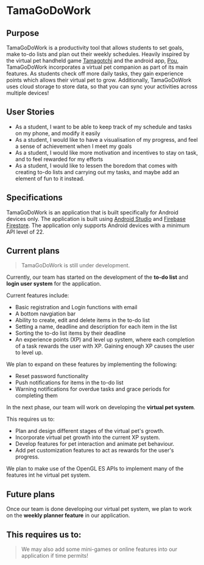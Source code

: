 # TamaGoDoWork

## Purpose 
TamaGoDoWork is a productivity tool that allows students to set goals, make to-do lists and plan out their weekly schedules. 
Heavily inspired by the virtual pet handheld game [Tamagotchi](https://tamagotchi.com/) and the android app, [Pou](http://www.pou.me/), TamaGoDoWork incorporates a virtual pet companion as part of its main features.
As students check off more daily tasks, they gain experience points which allows their virtual pet to grow.
Additionally, TamaGoDoWork uses cloud storage to store data, so that you can sync your activities across multiple devices!

## User Stories
- As a student, I want to be able to keep track of my schedule and tasks on my phone, and modify it easily
- As a student, I would like to have a visualisation of my progress, and feel a sense of achievement when I meet my goals
- As a student, I would like more motivation and incentives to stay on task, and to feel rewarded for my efforts
- As a student, I would like to lessen the boredom that comes with creating to-do lists and carrying out my tasks, and maybe add an element of fun to it instead.

## Specifications
TamaGoDoWork is an application that is built specifically for Android devices only. 
The application is built using [Android Studio](https://developer.android.com/studio) and [Firebase Firestore](https://firebase.google.com/docs/firestore).
The application only supports Android devices with a minimum API level of 22. 

## Current plans
> TamaGoDoWork is still under development. 

Currently, our team has started on the development of the **to-do list** and **login user system** for the application.

Current features include:
- Basic registration and Login functions with email
- A bottom navgiation bar
- Ability to create, edit and delete items in the to-do list
- Setting a name, deadline and description for each item in the list
- Sorting the to-do list items by their deadline
- An experience points (XP) and level up system, where each completion of a task rewards the user with XP.
  Gaining enough XP causes the user to level up.
  
We plan to expand on these features by implementing the following:
- Reset password functionality
- Push notifications for items in the to-do list
- Warning notifications for overdue tasks and grace periods for completing them

In the next phase, our team will work on developing the **virtual pet system**. 

This requires us to: 
- Plan and design different stages of the virtual pet's growth.
- Incorporate virtual pet growth into the current XP system. 
- Develop features for pet interaction and animate pet behaviour. 
- Add pet customization features to act as rewards for the user's progress.

We plan to make use of the OpenGL ES APIs to implement many of the features int he virtual pet system.

## Future plans
Once our team is done developing our virtual pet system, we plan to work on the **weekly planner feature** in our application.

This requires us to:
- 

> We may also add some mini-games or online features into our application if time permits! 


